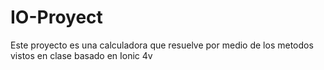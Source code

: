 # IO-Proyect
Este proyecto es una calculadora que resuelve por medio de los metodos vistos en clase basado en Ionic 4v
